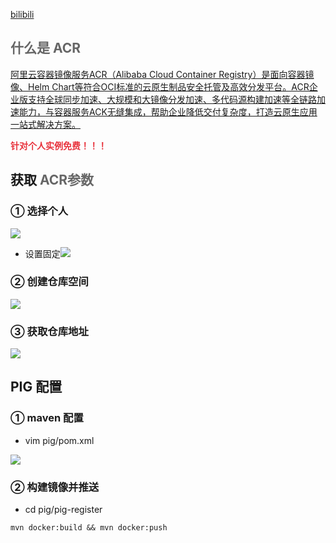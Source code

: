 [bilibili](https://player.bilibili.com/player.html?bvid=bv1x541117Lr)

## <font style="color:rgb(102, 102, 102);">什么是 ACR</font>
[阿里云容器镜像服务ACR（Alibaba Cloud Container Registry）是面向容器镜像、Helm Chart等符合OCI标准的云原生制品安全托管及高效分发平台。ACR企业版支持全球同步加速、大规模和大镜像分发加速、多代码源构建加速等全链路加速能力，与容器服务ACK无缝集成，帮助企业降低交付复杂度，打造云原生应用一站式解决方案。](https://help.aliyun.com/document_detail/257112.html?source=5176.11533457&userCode=ueyxv2qf)

**<font style="color:#E8323C;">针对个人实例免费！！！</font>**

## 获取 <font style="color:rgb(102, 102, 102);">ACR参数</font>
### ① 选择个人
![](https://cdn.nlark.com/yuque/0/2022/png/283679/1650588516188-f706d7c3-e059-4162-865a-dd31a8e7c6a5.png)

+ 设置固定![](https://minio.pigx.vip/oss/1650588618.png)



### ② 创建仓库空间
![](https://cdn.nlark.com/yuque/0/2022/png/283679/1650588878820-280810a6-013d-4c2d-8c2e-2d838edcde5c.png)



### ③ 获取仓库地址
![](https://cdn.nlark.com/yuque/0/2022/png/283679/1650588851516-ed8aaab6-67d8-43d6-a950-b6556400b861.png)

## PIG 配置


### ① maven 配置
+ vim pig/pom.xml

![](https://cdn.nlark.com/yuque/0/2022/png/283679/1650588973084-05f3aedb-7aee-48a7-8e94-42ffa587de32.png)

### ② 构建镜像并推送
+ cd pig/pig-register

```shell
mvn docker:build && mvn docker:push
```

